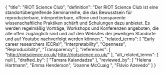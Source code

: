 {
    "title": "RIOT Science Club",
    "definition": "Der RIOT Science Club ist eine standortübergreifende Seminarreihe, die das Bewusstsein für reproduzierbare, interpretierbare, offene und transparente wissenschaftliche Praktiken schärft und Schulungen dazu anbietet. Es werden regelmäßig Vorträge, Workshops und Konferenzen angeboten, die alle offen zugänglich sind und auf den Websites der jeweiligen Standorte und auf Youtube nachverfolgt werden können.",
    "related_terms": [
        "Early career researchers (ECRs)",
        "Interpretability",
        "Openness",
        "Reproducibility",
        "Transparency"
    ],
    "references": [
        "http://riotscience.co.uk/ http://riotscience.co.uk/"
    ],
    "alt_related_terms": [
        null
    ],
    "drafted_by": [
        "Tamara Kalandadze"
    ],
    "reviewed_by": [
        "Helena Hartmann",
        "Emma Henderson",
        "Joanne McCuaig ",
        "Flávio Azevedo"
    ]
}
